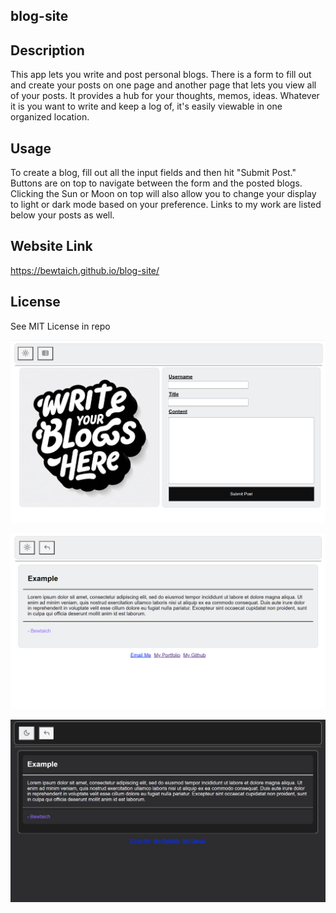 ## blog-site

## Description

This app lets you write and post personal blogs.
There is a form to fill out and create your posts on one page and
another page that lets you view all of your posts. It provides
a hub for your thoughts, memos, ideas. Whatever it is you want 
to write and keep a log of, it's easily viewable in one
organized location.


## Usage
To create a blog, fill out all the input fields and then hit "Submit Post."
Buttons are on top to navigate between the form and the posted blogs.
Clicking the Sun or Moon on top will also allow you to change your
display to light or dark mode based on your preference.
Links to my work are listed below your posts as well.


## Website Link

https://bewtaich.github.io/blog-site/

## License

See MIT License in repo


![Blog Form](blog1.png)

![Blog Posts](blog2.png)

![Dark Mode](blog3.png)